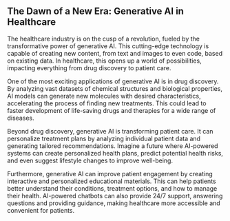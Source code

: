 ## The Dawn of a New Era: Generative AI in Healthcare

The healthcare industry is on the cusp of a revolution, fueled by the transformative power of generative AI. This cutting-edge technology is capable of creating new content, from text and images to even code, based on existing data. In healthcare, this opens up a world of possibilities, impacting everything from drug discovery to patient care.

One of the most exciting applications of generative AI is in drug discovery. By analyzing vast datasets of chemical structures and biological properties, AI models can generate new molecules with desired characteristics, accelerating the process of finding new treatments. This could lead to faster development of life-saving drugs and therapies for a wide range of diseases.

Beyond drug discovery, generative AI is transforming patient care. It can personalize treatment plans by analyzing individual patient data and generating tailored recommendations. Imagine a future where AI-powered systems can create personalized health plans, predict potential health risks, and even suggest lifestyle changes to improve well-being. 

Furthermore, generative AI can improve patient engagement by creating interactive and personalized educational materials. This can help patients better understand their conditions, treatment options, and how to manage their health. AI-powered chatbots can also provide 24/7 support, answering questions and providing guidance, making healthcare more accessible and convenient for patients.